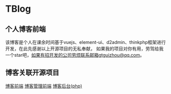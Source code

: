 # TBlog

## 个人博客前端
该博客是个人在课余时间基于vuejs、element-ui、d2admin、thinkphp框架进行开发，在此先感谢以上开源项目的无私奉献，
如果我的项目对你有用，劳驾给我一个star吧，如果有招开发的公司劳烦联系邮箱gtguizhou@qq.com。
## 博客关联开源项目
[博客前端](https://github.com/GtGuiZhou/TBlogVue)
[博客管理前端](https://github.com/GtGuiZhou/TBlogAdminVue)
[博客后台(php)](https://github.com/GtGuiZhou/TBlog)
